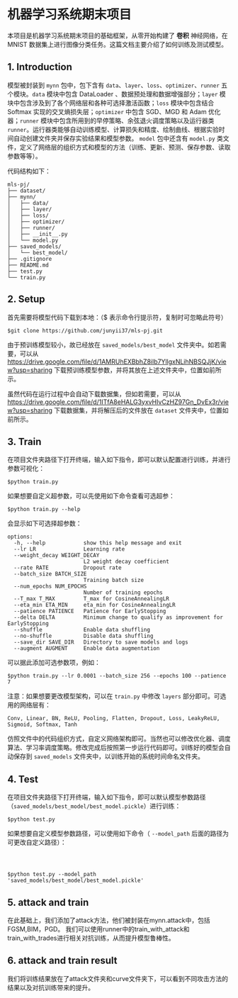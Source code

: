 # 机器学习系统期末项目

本项目是机器学习系统期末项目的基础框架，从零开始构建了 **卷积** 神经网络，在 MNIST 数据集上进行图像分类任务。这篇文档主要介绍了如何训练及测试模型。



## 1. Introduction

模型被封装到 `mynn` 包中，包下含有 `data`、`layer`、`loss`、`optimizer`、`runner` 五个模块。`data` 模块中包含 DataLoader 、数据预处理和数据增强部分；`layer` 模块中包含涉及到了各个网络层和各种可选择激活函数；`loss` 模块中包含结合 Softmax 实现的交叉熵损失层；`optimizer` 中包含 SGD、MGD 和 Adam 优化器；`runner` 模块中包含所用到的早停策略、余弦退火调度策略以及运行器类 `runner`。运行器类能够自动训练模型、计算损失和精度、绘制曲线、根据实验时间自动创建文件夹并保存实验结果和模型参数。 `model` 包中还含有 `model.py` 类文件，定义了网络层的组织方式和模型的方法（训练、更新、预测、保存参数、读取参数等等）。

代码结构如下：
```
mls-pj/
├── dataset/
├── mynn/
│   ├── data/
│   ├── layer/
│   ├── loss/
│   ├── optimizer/
│   ├── runner/
│   ├── __init__.py
│   └── model.py
├── saved_models/
│   └── best_model/ 
├── .gitignore
├── README.md
├── test.py
└── train.py
```



## 2. Setup

首先需要将模型代码下载到本地：（$ 表示命令行提示符，复制时可忽略此符号）

```
$git clone https://github.com/junyii37/mls-pj.git
```

由于预训练模型较小，故已经放在 `saved_models/best_model` 文件夹中。如若需要，可以从 https://drive.google.com/file/d/1AMRUhEXBbhZ8ilb7YllgxNLihNBSQJjK/view?usp=sharing 下载预训练模型参数，并将其放在上述文件夹中，位置如前所示。

虽然代码在运行过程中会自动下载数据集，但如若需要，可以从 https://drive.google.com/file/d/1ITfA8eHALG3yxvHIvCzHZ97Gn_DvEx3r/view?usp=sharing 下载数据集，并将解压后的文件放在 `dataset` 文件夹中，位置如前所示。



## 3. Train

在项目文件夹路径下打开终端，输入如下指令，即可以默认配置进行训练，并进行参数可视化：

```
$python train.py
```

如果想要自定义超参数，可以先使用如下命令查看可选超参：

```
$python train.py --help
```

会显示如下可选择超参数：

```
options:
  -h, --help            show this help message and exit
  --lr LR               Learning rate
  --weight_decay WEIGHT_DECAY
                        L2 weight decay coefficient
  --rate RATE           Dropout rate
  --batch_size BATCH_SIZE
                        Training batch size
  --num_epochs NUM_EPOCHS
                        Number of training epochs
  --T_max T_MAX         T_max for CosineAnnealingLR
  --eta_min ETA_MIN     eta_min for CosineAnnealingLR
  --patience PATIENCE   Patience for EarlyStopping
  --delta DELTA         Minimum change to qualify as improvement for EarlyStopping
  --shuffle             Enable data shuffling
  --no-shuffle          Disable data shuffling
  --save_dir SAVE_DIR   Directory to save models and logs
  --augment AUGMENT     Enable data augmentation
```

可以据此添加可选参数项，例如：

```
$python train.py --lr 0.0001 --batch_size 256 --epochs 100 --patience 7
```



注意：如果想要更改模型架构，可以在 `train.py` 中修改 `layers` 部分即可。可选用的网络层有：

```
Conv, Linear, BN, ReLU, Pooling, Flatten, Dropout, Loss, LeakyReLU, Sigmoid, Softmax, Tanh
```

仿照文件中的代码组织方式，自定义网络架构即可。当然也可以修改优化器、调度算法、学习率调度策略。修改完成后按照第一步运行代码即可。训练好的模型会自动保存到 `saved_models` 文件夹中，以训练开始的系统时间命名文件夹。



## 4. Test

在项目文件夹路径下打开终端，输入如下指令，即可以默认模型参数路径（`saved_models/best_model/best_model.pickle`）进行训练：

```
$python test.py
```

如果想要自定义模型参数路径，可以使用如下命令（ `--model_path` 后面的路径为可更改自定义路径）：





```



$python test.py --model_path 'saved_models/best_model/best_model.pickle'
```
## 5. attack and train

在此基础上，我们添加了attack方法，他们被封装在mynn.attack中，包括FGSM,BIM，PGD。
我们可以使用runner中的train_with_attack和train_with_trades进行相关对抗训练，从而提升模型鲁棒性。

## 6. attack and train result

我们将训练结果放在了attack文件夹和curve文件夹下，可以看到不同攻击方法的结果以及对抗训练带来的提升。
